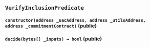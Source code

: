 ## `VerifyInclusionPredicate`






### `constructor(address _uacAddress, address _utilsAddress, address _commitmentContract)` (public)





### `decide(bytes[] _inputs) → bool` (public)






